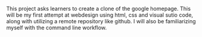 This project asks learners to create a clone of the google homepage. This will be my first attempt at webdesign using html, css and visual sutio code, along with utilizing a  remote repository like github. I will also be familiarizing myself with the command line workflow. 